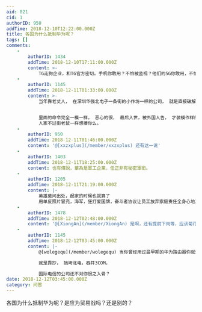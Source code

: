 ```yaml
---
aid: 821
cid: 1
authorID: 950
addTime: 2018-12-10T12:22:00.000Z
title: 各国为什么抵制华为呢？
tags: []
comments:
    -
        authorID: 1434
        addTime: 2018-12-10T17:11:00.000Z
        content: >-
            TG走狗企业，和TG官方密切。手机你敢用？不怕被监视？他们的5G你敢用，不怕不监视。华为不是一个正常的企业，就是TG的情报机构，向赵家汇报用户一举一动。另外，还偷窃技术，违反禁令。无恶不作。
    -
        authorID: 1145
        addTime: 2018-12-11T01:33:00.000Z
        content: >-
            当年靠老丈人， 在深圳华强北电子一条街的小作坊一样的公司， 就是直接破解思科的路由， 再倒卖出来的牌子，


            里面的命令完全一模一样， 恶心的很， 最后入世，被外国人告， 才装模作样的改一下命令的名称方式， 你说这样的公司，
            人家不过街老鼠一样想揍你么。
    -
        authorID: 950
        addTime: 2018-12-11T01:46:00.000Z
        content: '@[xxzxplus](/member/xxzxplus) 还有这一说'
    -
        authorID: 1403
        addTime: 2018-12-11T18:25:00.000Z
        content: 也有傳說，華為是軍工企業，任正非有秘密軍銜。
    -
        authorID: 1205
        addTime: 2018-12-11T21:19:00.000Z
        content: |-
            英雄莫问出处，起家的时候也就算了  
            用单反照片冒充，海军，狂打爱国牌，奋斗者协议让员工放弃家庭责任全身心地工作等都巨恶心
    -
        authorID: 1478
        addTime: 2018-12-12T02:48:00.000Z
        content: '@[XiongAn](/member/XiongAn) 是啊，还有提前下岗等，应该菊花厂很多方面给国内企业起了个坏头，影响十分恶劣'
    -
        authorID: 1145
        addTime: 2018-12-12T03:45:00.000Z
        content: |-
            @[wolegequ](/member/wolegequ) 当你曾经用过最早期的华为路由器你就知道了， 当然现在都找不到了。

            就是靠抄， 搞垮北电，吞并3COM，

            国际电信的公司还不对你恨之入骨？
date: 2018-12-12T03:45:00.000Z
category: 问答
---
```


各国为什么抵制华为呢？是应为贸易战吗？还是别的？
